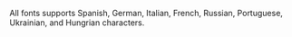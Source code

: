 All fonts supports Spanish, German, Italian, French, Russian, Portuguese, Ukrainian, and Hungrian characters.
